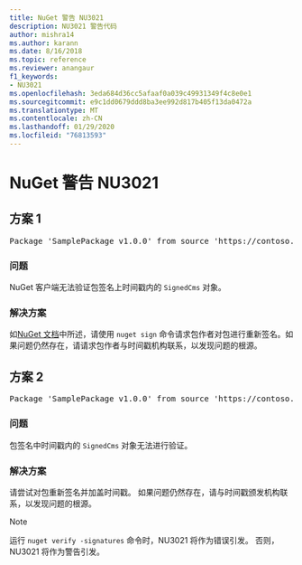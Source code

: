 ```yaml
---
title: NuGet 警告 NU3021
description: NU3021 警告代码
author: mishra14
ms.author: karann
ms.date: 8/16/2018
ms.topic: reference
ms.reviewer: anangaur
f1_keywords:
- NU3021
ms.openlocfilehash: 3eda684d36cc5afaaf0a039c49931349f4c8e0e1
ms.sourcegitcommit: e9c1dd0679ddd8ba3ee992d817b405f13da0472a
ms.translationtype: MT
ms.contentlocale: zh-CN
ms.lasthandoff: 01/29/2020
ms.locfileid: "76813593"
---
```

# <a name="nuget-warning-nu3021"></a>NuGet 警告 NU3021

## <a name="scenario-1"></a>方案 1

<pre>Package 'SamplePackage v1.0.0' from source 'https://contoso.com/index.json': The primary signature's timestamp signature validation failed.</pre>

### <a name="issue"></a>问题

NuGet 客户端无法验证包签名上时间戳内的 `SignedCms` 对象。


### <a name="solution"></a>解决方案

如[NuGet 文档](../../create-packages/sign-a-package.md)中所述，请使用 `nuget sign` 命令请求包作者对包进行重新签名。如果问题仍然存在，请请求包作者与时间戳机构联系，以发现问题的根源。



## <a name="scenario-2"></a>方案 2

<pre>Package 'SamplePackage v1.0.0' from source 'https://contoso.com/index.json': The timestamp signature validation failed.</pre>

### <a name="issue"></a>问题

包签名中时间戳内的 `SignedCms` 对象无法进行验证。


### <a name="solution"></a>解决方案

请尝试对包重新签名并加盖时间戳。 如果问题仍然存在，请与时间戳颁发机构联系，以发现问题的根源。


> [!Note]
> 运行 `nuget verify -signatures` 命令时，NU3021 将作为错误引发。 否则，NU3021 将作为警告引发。
